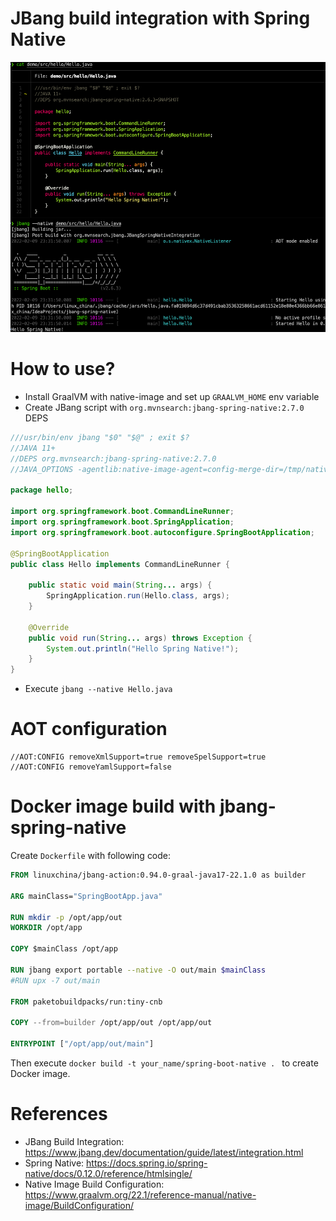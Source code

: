 JBang build integration with Spring Native
==========================================

![JBang Spring Native](./jbang-spring-native.png)

# How to use?

* Install GraalVM with native-image and set up `GRAALVM_HOME` env variable
* Create JBang script with `org.mvnsearch:jbang-spring-native:2.7.0` DEPS

```java
///usr/bin/env jbang "$0" "$@" ; exit $?
//JAVA 11+
//DEPS org.mvnsearch:jbang-spring-native:2.7.0
//JAVA_OPTIONS -agentlib:native-image-agent=config-merge-dir=/tmp/native-image-agent

package hello;

import org.springframework.boot.CommandLineRunner;
import org.springframework.boot.SpringApplication;
import org.springframework.boot.autoconfigure.SpringBootApplication;

@SpringBootApplication
public class Hello implements CommandLineRunner {

    public static void main(String... args) {
        SpringApplication.run(Hello.class, args);
    }

    @Override
    public void run(String... args) throws Exception {
        System.out.println("Hello Spring Native!");
    }
}
```

* Execute `jbang --native Hello.java`

# AOT configuration

```
//AOT:CONFIG removeXmlSupport=true removeSpelSupport=true
//AOT:CONFIG removeYamlSupport=false
```

# Docker image build with jbang-spring-native

Create `Dockerfile` with following code:

```dockerfile
FROM linuxchina/jbang-action:0.94.0-graal-java17-22.1.0 as builder

ARG mainClass="SpringBootApp.java"

RUN mkdir -p /opt/app/out
WORKDIR /opt/app

COPY $mainClass /opt/app

RUN jbang export portable --native -O out/main $mainClass
#RUN upx -7 out/main

FROM paketobuildpacks/run:tiny-cnb

COPY --from=builder /opt/app/out /opt/app/out

ENTRYPOINT ["/opt/app/out/main"]
```

Then execute `docker build -t your_name/spring-boot-native . ` to create Docker image.

# References

* JBang Build Integration: https://www.jbang.dev/documentation/guide/latest/integration.html
* Spring Native: https://docs.spring.io/spring-native/docs/0.12.0/reference/htmlsingle/
* Native Image Build Configuration: https://www.graalvm.org/22.1/reference-manual/native-image/BuildConfiguration/